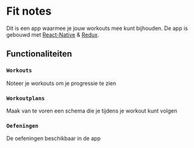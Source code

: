 # Fit notes

Dit is een app waarmee je jouw workouts mee kunt bijhouden. De app is gebouwd met [React-Native](https://github.com/facebook/create-react-app) & [Redux](https://redux.js.org/).

<!-- Zie [demo](https://reddit-client-xi.vercel.app//) -->

## Functionaliteiten

### `Workouts`

Noteer je workouts om je progressie te zien

### `Workoutplans`

Maak van te voren een schema die je tijdens je workout kunt volgen

### `Oefeningen`

De oefeningen beschikbaar in de app
